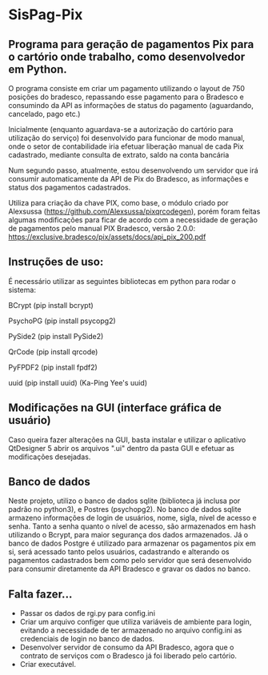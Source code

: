 # SisPag-Pix

## Programa para geração de pagamentos Pix para o cartório onde trabalho, como desenvolvedor em Python.

O programa consiste em criar um pagamento utilizando o layout de 750 posições do bradesco, 
repassando esse pagamento para o Bradesco e consumindo da API as informações de status do 
pagamento (aguardando, cancelado, pago etc.)

Inicialmente (enquanto aguardava-se a autorização do cartório para utilização do serviço)
foi desenvolvido para funcionar de modo manual, onde o setor de contabilidade iria efetuar
liberação manual de cada Pix cadastrado, mediante consulta de extrato, saldo na conta bancária

Num segundo passo, atualmente, estou desenvolvendo um servidor que irá consumir automaticamente
da API de Pix do Bradesco, as informações e status dos pagamentos cadastrados.

Utiliza para criação da chave PIX, como base, o módulo criado por Alexsussa 
(https://github.com/Alexsussa/pixqrcodegen), porém foram feitas algumas modificações
para ficar de acordo com a necessidade de geração de pagamentos pelo manual PIX Bradesco,
versão 2.0.0: https://exclusive.bradesco/pix/assets/docs/api_pix_200.pdf

## Instruções de uso:

É necessário utilizar as seguintes bibliotecas em python para rodar o sistema:

BCrypt (pip install bcrypt)

PsychoPG (pip install psycopg2)

PySide2 (pip install PySide2)

QrCode (pip install qrcode)

PyFPDF2 (pip install fpdf2)

uuid (pip install uuid) (Ka-Ping Yee's uuid)


## Modificações na GUI (interface gráfica de usuário)
Caso queira fazer alterações na GUI, basta instalar e utilizar o aplicativo QtDesigner 5
abrir os arquivos ".ui" dentro da pasta GUI e efetuar as modificações desejadas.

## Banco de dados
Neste projeto, utilizo o banco de dados sqlite (biblioteca já inclusa por padrão no python3), e Postres (psychopg2).
No banco de dados sqlite armazeno informações de login de usuários, nome, sigla, nível de acesso e senha.
Tanto a senha quanto o nível de acesso, são armazenados em hash utilizando o Bcrypt, para maior segurança dos dados
armazenados. Já o banco de dados Postgre é utilizado para armazenar os pagamentos pix em si, será acessado tanto pelos usuários,
cadastrando e alterando os pagamentos cadastrados bem como pelo servidor que será desenvolvido para consumir diretamente da API
Bradesco e gravar os dados no banco.


## Falta fazer...
- Passar os dados de rgi.py para config.ini
- Criar um arquivo configer que utiliza variáveis de ambiente para login, evitando a necessidade de 
ter armazenado no arquivo config.ini as credenciais de login no banco de dados.
- Desenvolver servidor de consumo da API Bradesco, agora que o contrato de serviços com o Bradesco
já foi liberado pelo cartório.
- Criar executável.
